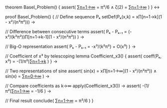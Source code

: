 theorem Basel_Problem() {
  assert(
    ∑[n=1→∞](1/n²) = π²/6 ∧
    ζ(2) = ∑[n=1→∞](1/n²)
  )
} ↔

proof Basel_Problem() {
  // Define sequence Pₖ
  setDef(Pₖ(x,k) = x∏[n=1→k](1 - x²/(n²π²))) →
  
  // Difference between consecutive terms
  assert(
    Pₖ - Pₖ₋₁ = (-x³/(k²π²))∏[n=1→k-1](1 - x²/(n²π²))
  ) →
  
  // Big-O representation
  assert(
    Pₖ - Pₖ₋₁ = -x³/(k²π²) + O(x⁵)
  ) →
  
  // Coefficient of x³ by telescoping
  lemma Coefficient_x3() {
    assert(
      coeff(Pₖ, x³) = -(1/π²)∑[n=1→k](1/n²)
    )
  } →
  
  // Two representations of sine
  assert(
    sin(x) = x∏[n=1→∞](1 - x²/(n²π²)) ∧
    sin(x) = ∑[n=0→∞]((-1)ⁿx^(2n+1)/(2n+1)!)
  ) →
  
  // Compare coefficients as k→∞
  apply(Coefficient_x3()) →
  assert(
    -(1/π²)∑[n=1→∞](1/n²) = -1/6
  ) →
  
  // Final result
  conclude(
    ∑[n=1→∞](1/n²) = π²/6
  )
}